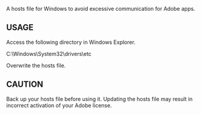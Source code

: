 A hosts file for Windows to avoid excessive communication for Adobe apps. 

## USAGE
Access the following directory in Windows Explorer.

  C:\Windows\System32\drivers\etc

Overwrite the hosts file.

## CAUTION
Back up your hosts file before using it. Updating the hosts file may result in incorrect activation of your Adobe license.
